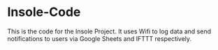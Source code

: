 # Insole-Code
This is the code for the Insole Project. It uses Wifi to log data and send notifications to users via Google Sheets and IFTTT respectively.
